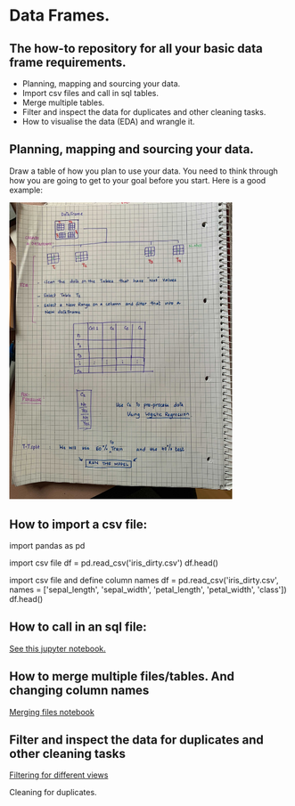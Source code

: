 # Data Frames. 

## The how-to repository for all your basic data frame requirements. 
- Planning, mapping and sourcing your data. 
- Import csv files and call in sql tables. 
- Merge multiple tables. 
- Filter and inspect the data for duplicates and other cleaning tasks. 
- How to visualise the data (EDA) and wrangle it. 

## Planning, mapping and sourcing your data. 
Draw a table of how you plan to use your data. You need to think through how you are going to get to your goal before you start. 
Here is a good example: 

<img src="https://github.com/simples707data/IronHack/blob/main/Python/Week1.Pandas%20Intro.Import.Merge.FilterandInspect.Clean/good_example_data_planning.png"
     width = 400px; />

## How to import a csv file:

import pandas as pd

import csv file
df = pd.read_csv('iris_dirty.csv')
df.head() 

import csv file and define column names
df = pd.read_csv('iris_dirty.csv', names = ['sepal_length', 'sepal_width', 'petal_length', 'petal_width', 'class'])
df.head() 

## How to call in an sql file:
[See this jupyter notebook.](https://github.com/simples707data/IronHack/blob/main/Python/Week1.Pandas%20Intro.Import.Merge.FilterandInspect.Clean/Connecting%20with%20a%20table%20in%20sql.ipynb)

## How to merge multiple files/tables. And changing column names
[Merging files notebook](https://github.com/simples707data/IronHack/blob/main/Python/Week1.Pandas%20Intro.Import.Merge.FilterandInspect.Clean/Merging%20files.tables%20and%20changing%20column%20names.ipynb)

## Filter and inspect the data for duplicates and other cleaning tasks
[Filtering for different views](https://github.com/simples707data/IronHack/blob/main/Python/Week1.Pandas%20Intro.Import.Merge.FilterandInspect.Clean/Filtering.ipynb)

Cleaning for duplicates. 
